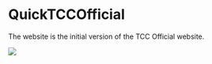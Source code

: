 # QuickTCCOfficial
The website is the initial version of the TCC Official website.

![](https://gph.is/g/aRMNDld)
